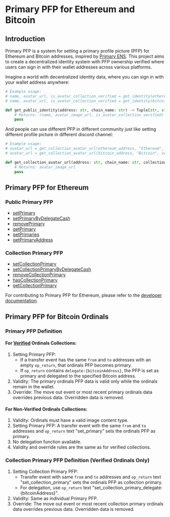 # Primary PFP for Ethereum and Bitcoin

## Introduction

Primary PFP is a system for setting a primary profile picture (PFP) for Ethereum and Bitcoin addresses, inspired by [Primary ENS](https://support.ens.domains/en/articles/7890756-the-primary-name). This project aims to create a decentralized identity system with PFP ownership verified where users can sign in with their wallet addresses across various platforms.

Imagine a world with decentralized identity data, where you can sign in with your wallet address anywhere:

```python
# Example usage:
# name, avatar_url, is_avatar_collection_verified = get_identity(ethereum_address, "Ethereum")
# name, avatar_url, is_avatar_collection_verified = get_identity(bitcoin_address, "Bitcoin")

def get_public_identity(address: str, chain_name: str) -> Tuple[str, str, bool]:
    # Returns: (name, avatar_image_url, is_avatar_collection_verified)
    pass
```

And people can use different PFP in different community just like setting different profile picture in different discord channel:

```python
# Example usage:
# avatar_url = get_collection_avatar_url(ethereum_address, "Ethereum", collection_contract_address)
# avatar_url = get_collection_avatar_url(bitcoin_address, "Bitcoin", verified_collection_id)

def get_collection_avatar_url(address: str, chain_name: str, collection_id: str) -> str:
    # Returns: avatar_image_url
    pass
```

## Primary PFP for Ethereum

### Public Primary PFP

- [setPrimary](https://github.com/BittyIO/Primary-PFP/blob/main/src/IPrimaryPFP.sol#L31)
- [setPrimaryByDelegateCash](https://github.com/BittyIO/Primary-PFP/blob/main/src/IPrimaryPFP.sol#L40)
- [removePrimary](https://github.com/BittyIO/Primary-PFP/blob/main/src/IPrimaryPFP.sol#L49)
- [getPrimary](https://github.com/BittyIO/Primary-PFP/blob/main/src/IPrimaryPFP.sol#L57)
- [getPrimaries](https://github.com/BittyIO/Primary-PFP/blob/main/src/IPrimaryPFP.sol#L65)
- [getPrimaryAddress](https://github.com/BittyIO/Primary-PFP/blob/main/src/IPrimaryPFP.sol#L74)

### Collection Primary PFP

- [setCollectionPrimary](https://github.com/BittyIO/Primary-PFP/blob/main/src/ICollectionPrimaryPFP.sol#L25)
- [setCollectionPrimaryByDelegateCash](https://github.com/BittyIO/Primary-PFP/blob/main/src/ICollectionPrimaryPFP.sol#L34)
- [removeCollectionPrimary](https://github.com/BittyIO/Primary-PFP/blob/main/src/ICollectionPrimaryPFP.sol#L43)
- [hasCollectionPrimary](https://github.com/BittyIO/Primary-PFP/blob/main/src/ICollectionPrimaryPFP.sol#L52)
- [getCollectionPrimary](https://github.com/BittyIO/Primary-PFP/blob/main/src/ICollectionPrimaryPFP.sol#L61)

For contributing to Primary PFP for Ethereum, please refer to the [developer documentation](https://github.com/BittyIO/Primary-PFP/blob/main/dev.md).

## Primary PFP for Bitcoin Ordinals

### Primary PFP Definition

#### For [Verified](https://github.com/BittyIO/Primary-PFP/blob/main/verified_ordinals.md) Ordinals Collections:

1. Setting Primary PFP:
   - If a transfer event has the same `from` and `to` addresses with an empty `op_return`, that ordinals PFP becomes primary.
   - If `op_return` contains `delegate:{bitcoinAddress}`, the PFP is set as primary and delegated to the specified Bitcoin address.
2. Validity: The primary ordinals PFP data is valid only while the ordinals remain in the wallet.
3. Override: The move out event or most recent primary ordinals data overrides previous data. Overridden data is removed.

#### For Non-Verified Ordinals Collections:

1. Validity: Ordinals must have a valid image content type.
2. Setting Primary PFP: A transfer event with the same `from` and `to` addresses and `op_return` text "set_primary" sets the ordinals PFP as primary.
3. No delegation function available.
4. Validity and override rules are the same as for verified collections.

### Collection Primary PFP Definition (Verified Ordinals Only)

1. Setting Collection Primary PFP:
   - Transfer event with same `from` and `to` addresses and `op_return` text "set_collection_primary" sets the ordinals PFP as collection primary.
   - For delegation, use `op_return` text "set_collection_primary_delegate:{bitcoinAddress}".
2. Validity: Same as individual Primary PFP.
3. Override: The move out event or most recent collection primary ordinals data overrides previous data. Overridden data is removed.
